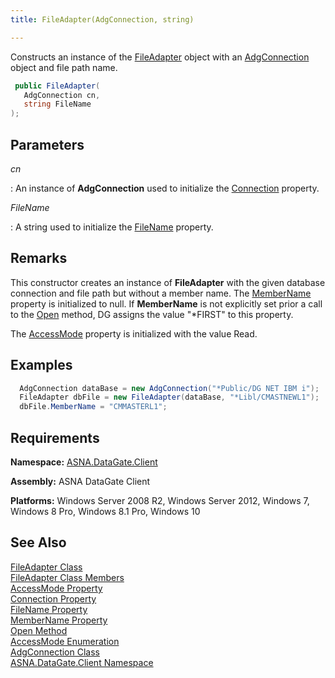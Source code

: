 ```yaml
---
title: FileAdapter(AdgConnection, string)

---
```


Constructs an instance of the [FileAdapter](file-adapter-class.html) object with an [AdgConnection](adg-connection-class.html) object and file path name.

```cs
 public FileAdapter(
   AdgConnection cn,
   string FileName
);
```

## Parameters



 *cn* 

: An instance of **AdgConnection**  used to initialize the [
							Connection](file-adapter-class-connection-property.html) property. 

 *FileName* 

: A string used to initialize the [FileName](file-adapter-class-file-name-property.html) property.
							


## Remarks

This constructor creates an instance of **FileAdapter** with the given database connection and file path but without a member name. The [MemberName](file-adapter-class-member-name-property.html) property is initialized to null. If **MemberName** is not explicitly set prior a call to the [Open](file-adapter-class-open-method.html) method, DG assigns the value "*FIRST" to this property.

The [AccessMode](file-adapter-class-access-mode-property.html) property is initialized with the value Read.
## Examples


```cs 
  AdgConnection dataBase = new AdgConnection("*Public/DG NET IBM i");
  FileAdapter dbFile = new FileAdapter(dataBase, "*Libl/CMASTNEWL1");
  dbFile.MemberName = "CMMASTERL1";
```


## Requirements

**Namespace:** [ASNA.DataGate.Client](datagate-client-namespace.html) 

**Assembly:** ASNA DataGate Client

**Platforms:** Windows Server 2008 R2, Windows Server 2012, Windows 7, Windows 8 Pro, Windows 8.1 Pro, Windows 10
## See Also


[FileAdapter Class](file-adapter-class.html)
      <br />
[FileAdapter Class Members](file-adapter-members.html)
      <br />
[AccessMode Property](file-adapter-class-access-mode-property.html)
      <br />
[Connection Property](file-adapter-class-connection-property.html)
      <br />
[FileName Property](file-adapter-class-file-name-property.html)
      <br />
[MemberName Property](file-adapter-class-member-name-property.html)
      <br />
[Open Method](file-adapter-class-open-method.html)
      <br />
[AccessMode Enumeration](access-mode-enumeration.html)
      <br />
[AdgConnection Class](adg-connection-class.html)
      <br />
[ASNA.DataGate.Client Namespace](datagate-client-namespace.html)

